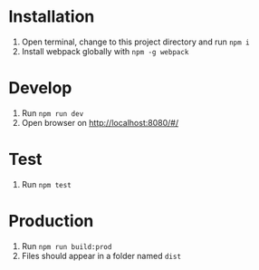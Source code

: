 # Installation

1. Open terminal, change to this project directory and run `npm i`
2. Install webpack globally with `npm -g webpack`

# Develop

1. Run `npm run dev`
2. Open browser on [http://localhost:8080/#/](http://localhost:8080/#/)

# Test

1. Run `npm test`

# Production 

1. Run `npm run build:prod`
2. Files should appear in a folder named `dist`
